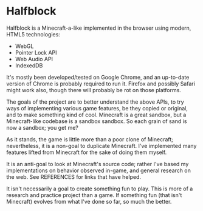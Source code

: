 Halfblock
=========

Halfblock is a Minecraft-a-like implemented in the browser using
modern, HTML5 technologies: 

- WebGL
- Pointer Lock API
- Web Audio API
- IndexedDB

It's mostly been developed/tested on Google Chrome, and an up-to-date
version of Chrome is probably required to run it. Firefox and possibly
Safari might work also, though there will probably be rot on those
platforms.

The goals of the project are to better understand the above APIs, to
try ways of implementing various game features, be they copied or
original, and to make something kind of cool. Minecraft is a great
sandbox, but a Minecraft-like codebase is a sandbox sandbox. So each
grain of sand is now a sandbox; you get me?

As it stands, the game is little more than a poor clone of Minecraft;
nevertheless, it is a non-goal to duplicate Minecraft. I've implemented
many features lifted from Minecraft for the sake of doing them myself.

It is an anti-goal to look at Minecraft's source code; rather I've
based my implementations on behavior observed in-game, and general
research on the web. See REFERENCES for links that have helped.

It isn't necessarily a goal to create something fun to play. This is
more of a research and practice project than a game. If something fun
(that isn't Minecraft) evolves from what I've done so far, so much the
better.

